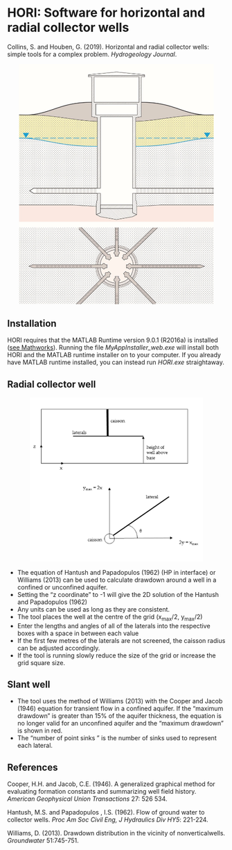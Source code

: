 # HORI: Software for horizontal and radial collector wells

Collins, S. and Houben, G. (2019). Horizontal and radial collector wells: simple tools for a complex problem. *Hydrogeology Journal*.

<p align="center">
  <img width="450" src="RCW.jpg">
</p>

## Installation

HORI requires that the MATLAB Runtime version 9.0.1 (R2016a) is installed ([see Mathworks](https://uk.mathworks.com/products/compiler/matlab-runtime.html)). Running the file *MyAppInstaller_web.exe* will install both HORI and the MATLAB runtime installer on to your computer. If you already have MATLAB runtime installed, you can instead run *HORI.exe* straightaway.    

## Radial collector well

<p align="center">
  <img width="400" src="HPfigure.png">
</p>

* The equation of Hantush and Papadopulos (1962) (HP in interface) or Williams (2013)
can be used to calculate drawdown around a well in a confined or unconfined aquifer.
* Setting the “z coordinate” to -1 will give the 2D solution of the Hantush and
Papadopulos (1962)
* Any units can be used as long as they are consistent.
* The tool places the well at the centre of the grid (x<sub>max</sub>/2, y<sub>max</sub>/2)
* Enter the lengths and angles of all of the laterals into the respective boxes with a space
in between each value
* If the first few metres of the laterals are not screened, the caisson radius can be adjusted
accordingly.
* If the tool is running slowly reduce the size of the grid or increase the grid square size.

## Slant well

* The tool uses the method of Williams (2013) with the Cooper and Jacob (1946) equation for transient flow in a confined aquifer. If the “maximum drawdown” is greater than 15% of the aquifer thickness, the equation is no longer valid for an unconfined aquifer and the “maximum drawdown” is shown in red.
* The “number of point sinks ” is the number of sinks used to represent each lateral.

## References
Cooper, H.H. and Jacob, C.E. (1946). A generalized graphical method for evaluating formation constants and
summarizing well field history. *American Geophysical Union Transactions* 27: 526 534.

Hantush, M.S. and Papadopulos , I.S. (1962). Flow of ground water to collector wells. *Proc Am Soc Civil Eng, J Hydraulics
Div HY5*: 221-224.

Williams, D. (2013). Drawdown distribution in the vicinity of nonverticalwells. *Groundwater* 51:745-751.
